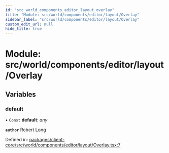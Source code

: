 ```yaml
---
id: "src_world_components_editor_layout_overlay"
title: "Module: src/world/components/editor/layout/Overlay"
sidebar_label: "src/world/components/editor/layout/Overlay"
custom_edit_url: null
hide_title: true
---
```


# Module: src/world/components/editor/layout/Overlay

## Variables

### default

• `Const` **default**: *any*

**`author`** Robert Long

Defined in: [packages/client-core/src/world/components/editor/layout/Overlay.tsx:7](https://github.com/xr3ngine/xr3ngine/blob/65dfcf39a/packages/client-core/src/world/components/editor/layout/Overlay.tsx#L7)
